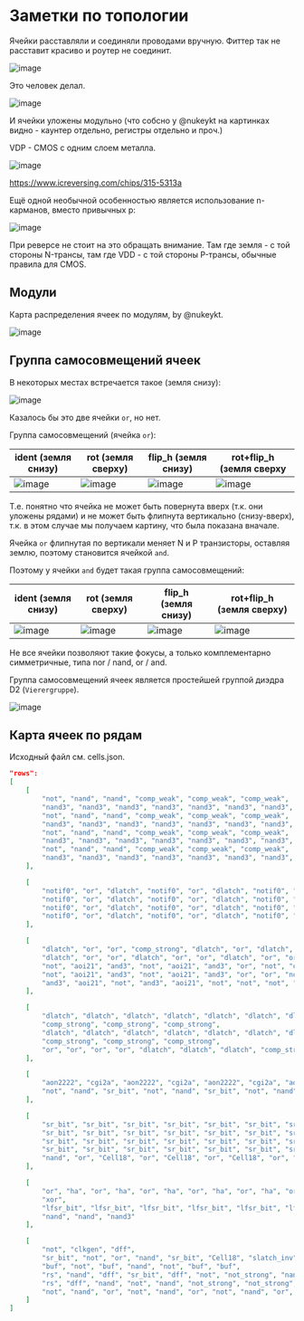 # Заметки по топологии

Ячейки расставляли и соединяли проводами вручную. Фиттер так не расставит красиво и роутер не соединит.

![image](https://user-images.githubusercontent.com/5828819/175983109-d13f8b43-3bb9-4e85-842e-b8bf61fdd92b.png)

Это человек делал.

![image](https://user-images.githubusercontent.com/5828819/175983175-84c133a4-d846-4451-81fe-b535a47a4efd.png)

И ячейки уложены модульно (что собсно у @nukeykt на картинках видно - каунтер отдельно, регистры отдельно и проч.)

VDP - CMOS с одним слоем металла.

![image](https://user-images.githubusercontent.com/5828819/175983002-4df8cd5c-90a1-49fe-9fc4-dbe16c287375.png)

https://www.icreversing.com/chips/315-5313a

Ещё одной необычной особенностью является использование n-карманов, вместо привычных p:

![image](https://user-images.githubusercontent.com/5828819/176116906-edc63b0e-4829-4dec-9c4e-634e062aece4.png)

При реверсе не стоит на это обращать внимание. Там где земля - с той стороны N-трансы, там где VDD - с той стороны P-трансы, обычные правила для CMOS.

## Модули

Карта распределения ячеек по модулям, by @nukeykt.

![image](https://user-images.githubusercontent.com/5828819/176502964-95bc5798-02ce-4933-ac8c-da426f77f7a4.png)

## Группа самосовмещений ячеек

В некоторых местах встречается такое (земля снизу):

![image](https://user-images.githubusercontent.com/5828819/176856526-86d02e64-7d99-4f38-9a79-cd850feba478.png)

Казалось бы это две ячейки `or`, но нет.

Группа самосовмещений (ячейка `or`):

|ident (земля снизу)|rot (земля сверху)|flip_h (земля снизу)|rot+flip_h (земля сверху|
|---|---|---|---|
|![image](https://user-images.githubusercontent.com/5828819/176852861-7d7a0f57-d302-4f71-bd27-1cea605fb091.png)|![image](https://user-images.githubusercontent.com/5828819/176852945-8082ee45-692c-42dc-92d7-c90748a3aae1.png)|![image](https://user-images.githubusercontent.com/5828819/176853301-54b26e7c-8166-430b-9e86-bc5045b9614b.png)|![image](https://user-images.githubusercontent.com/5828819/176857460-1020e86c-4dcd-4f58-824e-76e226a66e25.png)|

Т.е. понятно что ячейка не может быть повернута вверх (т.к. они уложены рядами) и не может быть флипнута вертикально (снизу-вверх), т.к. в этом случае мы получаем картину, что была показана вначале.

Ячейка `or` флипнутая по вертикали меняет N и P транзисторы, оставляя землю, поэтому становится ячейкой `and`.

Поэтому у ячейки `and` будет такая группа самосовмещений:

|ident (земля снизу)|rot (земля сверху)|flip_h (земля снизу)|rot+flip_h (земля сверху)|
|---|---|---|---|
|![image](https://user-images.githubusercontent.com/5828819/176853681-b5759600-34d0-4bc9-be78-0f6d9d245eaa.png)|![image](https://user-images.githubusercontent.com/5828819/176853715-74e3c938-3f99-410f-bbf8-6dd91cbcbb9e.png)|![image](https://user-images.githubusercontent.com/5828819/176853767-57d5a1f7-5c1b-4c51-b9e7-fd7c9e5a4074.png)|![image](https://user-images.githubusercontent.com/5828819/176857641-2b40c1dc-3858-439d-addf-e99a83b466ba.png)|

Не все ячейки позволяют такие фокусы, а только комплементарно симметричные, типа nor / nand, or / and.

Группа самосовмещений ячеек является простейшей группой диэдра D2 (`Vierergruppe`).

![image](https://user-images.githubusercontent.com/5828819/176861596-9f27ad7b-82f0-4c9a-888c-5250f60a61ae.png)

## Карта ячеек по рядам

Исходный файл см. cells.json.

```json
"rows":
[
	[
		"not", "nand", "nand", "comp_weak", "comp_weak", "comp_weak",
		"nand3", "nand3", "nand3", "nand3", "nand3", "nand3", "nand3", "nand3", 
		"not", "nand", "nand", "comp_weak", "comp_weak", "comp_weak", 
		"nand3", "nand3", "nand3", "nand3", "nand3", "nand3", "nand3", "nand3", 
		"not", "nand", "nand", "comp_weak", "comp_weak", "comp_weak", 
		"nand3", "nand3", "nand3", "nand3", "nand3", "nand3", "nand3", "nand3", 
		"not", "nand", "nand", "comp_weak", "comp_weak", "comp_weak", 
		"nand3", "nand3", "nand3", "nand3", "nand3", "nand3", "nand3", "nand3"
	],

	[
		"notif0", "or", "dlatch", "notif0", "or", "dlatch", "notif0", "or", "dlatch", "notif0", "or", "dlatch", "comp_strong",
		"notif0", "or", "dlatch", "notif0", "or", "dlatch", "notif0", "or", "dlatch", "notif0", "or", "dlatch", "comp_strong",
		"notif0", "or", "dlatch", "notif0", "or", "dlatch", "notif0", "or", "dlatch", "notif0", "or", "dlatch", "comp_strong",
		"notif0", "or", "dlatch", "notif0", "or", "dlatch", "notif0", "or", "dlatch", "notif0", "or", "dlatch", "comp_strong", "not_strong"
	],

	[
		"dlatch", "or", "or", "comp_strong", "dlatch", "or", "dlatch", "dlatch", "or", "dlatch", "dlatch", "or", "dlatch", "dlatch", "or", "or", "not",
		"dlatch", "or", "or", "dlatch", "or", "or", "dlatch", "or", "or", "comp_strong",
		"not", "aoi21", "and3", "not", "aoi21", "and3", "or", "not", "or", "or", "not", "aoi21", "and3", "or", "or",
		"not", "aoi21", "and3", "not", "aoi21", "and3", "or", "or", "not", "aoi21", "and3",
		"and3", "aoi21", "not", "and3", "aoi21", "not", "not", "not", "not", "not", "not", "nand", "nand", "nand", "nand"
	],

	[
		"dlatch", "dlatch", "dlatch", "dlatch", "dlatch", "dlatch", "dlatch", "dlatch", "dlatch", "dlatch", "dlatch", "dlatch", "dlatch", "dlatch", "dlatch", "dlatch", "dlatch", "dlatch",
		"comp_strong", "comp_strong", "comp_strong",
		"dlatch", "dlatch", "dlatch", "dlatch", "dlatch", "dlatch", "dlatch", "dlatch", "dlatch", "dlatch", "dlatch", "dlatch",
		"comp_strong", "comp_strong", "comp_strong",
		"or", "or", "or", "or", "dlatch", "dlatch", "dlatch", "comp_strong"
	],

	[
		"aon2222", "cgi2a", "aon2222", "cgi2a", "aon2222", "cgi2a", "aon2222", "cgi2a", "aon2222", "cgi2a", "aon2222", "cgi2a", "aon2222", "cgi2a", "aon2222", "cgi2a", "aon2222", "cgi2a", "aon2222", "cgi2a",
		"not", "nand", "sr_bit", "not", "nand", "sr_bit", "not", "nand", "sr_bit", "not", "nand", "sr_bit", "nand3", "not", "sr_bit", "sr_bit", "sr_bit", "sr_bit", "sr_bit"
	],

	[
		"sr_bit", "sr_bit", "sr_bit", "sr_bit", "sr_bit", "sr_bit", "sr_bit", "sr_bit", "sr_bit", "sr_bit",
		"sr_bit", "sr_bit", "sr_bit", "sr_bit", "sr_bit", "sr_bit", "sr_bit", "sr_bit", "sr_bit", "sr_bit",
		"sr_bit", "sr_bit", "sr_bit", "sr_bit", "sr_bit", "sr_bit", "sr_bit", "sr_bit", "sr_bit", "sr_bit",
		"sr_bit", "sr_bit", "sr_bit", "sr_bit", "sr_bit", "sr_bit", "sr_bit", "sr_bit", "sr_bit", "sr_bit",
		"nand", "or", "Cell18", "or", "Cell18", "or", "Cell18", "or", "Cell18", "nand3", "nand3", "not"
	],

	[
		"or", "ha", "or", "ha", "or", "ha", "or", "ha", "or", "ha", "or", "ha", "or", "ha", "or", "ha", "or", "ha", "or", "ha",
		"xor",
		"lfsr_bit", "lfsr_bit", "lfsr_bit", "lfsr_bit", "lfsr_bit", "lfsr_bit", "lfsr_bit", "lfsr_bit", "lfsr_bit", "lfsr_bit", "lfsr_bit", "lfsr_bit", "lfsr_bit", "lfsr_bit", "lfsr_bit", "lfsr_bit",
		"nand", "nand", "nand3"
	],

	[
		"not", "clkgen", "dff",
		"sr_bit", "not", "or", "nand", "sr_bit", "Cell18", "slatch_inv", "not", "nand",
		"buf", "not", "buf", "nand", "not", "buf", "buf", 
		"rs", "nand", "dff", "sr_bit", "dff", "not", "not_strong", "nand3",
		"rs", "dff", "nand", "not", "nand", "not_strong", "not_strong", "nand", "nand3", "or", "not", "sr_bit", "aon22",
		"not", "nand", "or", "not", "nand", "or", "not", "nand", "or", "nand", "or"
	]
]
```
